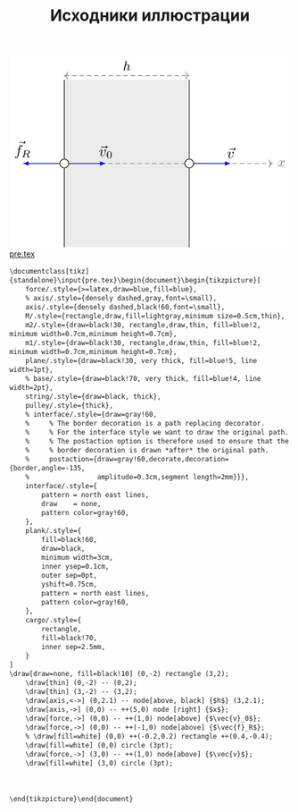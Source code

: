 ﻿---
title: "Исходники иллюстрации"
type: "notpost"
---
<a class="imag2" href="/cook/gallery/tikzpicture_44a19a9e8e1460d796385c679c85fbb1.tex"><img src="/cook/gallery/tikzpicture_44a19a9e8e1460d796385c679c85fbb1.pdf.jpg" alt=""></a>
<a href="/cook/gallery/pre">pre.tex</a>
<pre><code class="language-latex">\documentclass[tikz]{standalone}\input{pre.tex}\begin{document}\begin{tikzpicture}[
    force/.style={>=latex,draw=blue,fill=blue},
    % axis/.style={densely dashed,gray,font=\small},
    axis/.style={densely dashed,black!60,font=\small},
    M/.style={rectangle,draw,fill=lightgray,minimum size=0.5cm,thin},
    m2/.style={draw=black!30, rectangle,draw,thin, fill=blue!2, minimum width=0.7cm,minimum height=0.7cm},
    m1/.style={draw=black!30, rectangle,draw,thin, fill=blue!2, minimum width=0.7cm,minimum height=0.7cm},
    plane/.style={draw=black!30, very thick, fill=blue!5, line width=1pt},
    % base/.style={draw=black!70, very thick, fill=blue!4, line width=2pt},
    string/.style={draw=black, thick},
    pulley/.style={thick},
    % interface/.style={draw=gray!60,
    %     % The border decoration is a path replacing decorator. 
    %     % For the interface style we want to draw the original path.
    %     % The postaction option is therefore used to ensure that the
    %     % border decoration is drawn *after* the original path.
    %     postaction={draw=gray!60,decorate,decoration={border,angle=-135,
    %                 amplitude=0.3cm,segment length=2mm}}},
    interface/.style={
        pattern = north east lines,
        draw    = none,
        pattern color=gray!60,          
    },
    plank/.style={
        fill=black!60, 
        draw=black,
        minimum width=3cm,
        inner ysep=0.1cm,
        outer sep=0pt,
        yshift=0.75cm,
        pattern = north east lines,
        pattern color=gray!60, 
    },
    cargo/.style={
        rectangle,
        fill=black!70,              
        inner sep=2.5mm,
    }
]
\draw[draw=none, fill=black!10] (0,-2) rectangle (3,2);
    \draw[thin] (0,-2) -- (0,2);
    \draw[thin] (3,-2) -- (3,2);
    \draw[axis,<->] (0,2.1) -- node[above, black] {$h$} (3,2.1);
    \draw[axis,->] (0,0) -- ++(5,0) node [right] {$x$};
    \draw[force,->] (0,0) -- ++(1,0) node[above] {$\vec{v}_0$};
    \draw[force,->] (0,0) -- ++(-1,0) node[above] {$\vec{f}_R$};
    % \draw[fill=white] (0,0) ++(-0.2,0.2) rectangle ++(0.4,-0.4);
    \draw[fill=white] (0,0) circle (3pt);
    \draw[force,->] (3,0) -- ++(1,0) node[above] {$\vec{v}$};
    \draw[fill=white] (3,0) circle (3pt);



\end{tikzpicture}\end{document}</code></pre>